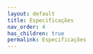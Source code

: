 ```yaml
---
layout: default
title: Especificações
nav_order: 4
has_children: true
permalink: Especificações
---
```

